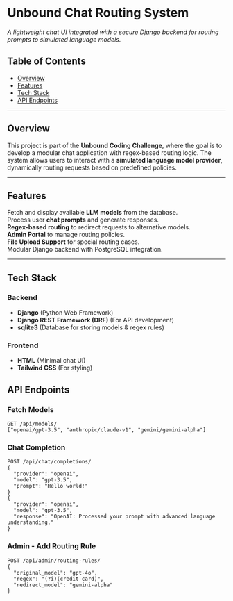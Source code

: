 # Unbound Chat Routing System  
*A lightweight chat UI integrated with a secure Django backend for routing prompts to simulated language models.*

## Table of Contents
- [Overview](#overview)
- [Features](#features)
- [Tech Stack](#tech-stack)
- [API Endpoints](#api-endpoints)

---

## Overview
This project is part of the **Unbound Coding Challenge**, where the goal is to develop a modular chat application with regex-based routing logic. The system allows users to interact with a **simulated language model provider**, dynamically routing requests based on predefined policies.

---

## Features
Fetch and display available **LLM models** from the database.  
Process user **chat prompts** and generate responses.  
**Regex-based routing** to redirect requests to alternative models.  
**Admin Portal** to manage routing policies.  
**File Upload Support** for special routing cases.  
Modular Django backend with PostgreSQL integration.  

---

## Tech Stack
### **Backend**
- **Django** (Python Web Framework)
- **Django REST Framework (DRF)** (For API development)
- **sqlite3** (Database for storing models & regex rules)

### **Frontend**
- **HTML** (Minimal chat UI)
- **Tailwind CSS** (For styling)


## API Endpoints

###  Fetch Models
```http
GET /api/models/
["openai/gpt-3.5", "anthropic/claude-v1", "gemini/gemini-alpha"]
```

###  Chat Completion
```http
POST /api/chat/completions/
{
  "provider": "openai",
  "model": "gpt-3.5",
  "prompt": "Hello world!"
}
{
  "provider": "openai",
  "model": "gpt-3.5",
  "response": "OpenAI: Processed your prompt with advanced language understanding."
}
```

###  Admin - Add Routing Rule

```http
POST /api/admin/routing-rules/
{
  "original_model": "gpt-4o",
  "regex": "(?i)(credit card)",
  "redirect_model": "gemini-alpha"
}
```
